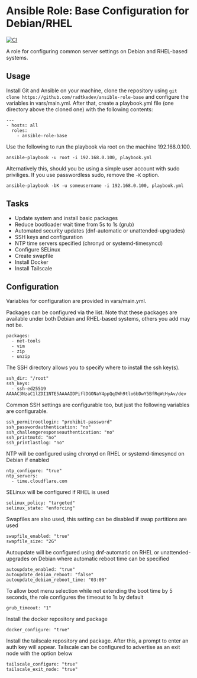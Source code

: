 # Ansible Role: Base Configuration for Debian/RHEL

[![CI](https://github.com/radtkedev/ansible-role-base/workflows/CI/badge.svg?event=push)](https://github.com/radtkedev/ansible-role-base/actions?query=workflow%3ACI)

A role for configuring common server settings on Debian and RHEL-based systems.

## Usage
Install Git and Ansible on your machine, clone the repository using `git clone https://github.com/radtkedev/ansible-role-base` and configure the variables in vars/main.yml. After that, create a playbook.yml file (one directory above the cloned one) with the following contents:
```
---
- hosts: all
  roles:
    - ansible-role-base
```

Use the following to run the playbook via root on the machine 192.168.0.100.
```
ansible-playbook -u root -i 192.168.0.100, playbook.yml
```

Alternatively this, should you be using a simple user account with sudo priviliges. If you use passwordless sudo, remove the `-K` option.
```
ansible-playbook -bK -u someusername -i 192.168.0.100, playbook.yml
```

## Tasks
- Update system and install basic packages
- Reduce bootloader wait time from 5s to 1s (grub)
- Automated security updates (dnf-automatic or unattended-upgrades)
- SSH keys and configuration
- NTP time servers specified (chronyd or systemd-timesyncd)
- Configure SELinux
- Create swapfile
- Install Docker
- Install Tailscale

## Configuration
Variables for configuration are provided in vars/main.yml.

Packages can be configured via the list. Note that these packages are available under both Debian and RHEL-based systems, others you add may not be.
```
packages:
  - net-tools
  - vim
  - zip
  - unzip
```

The SSH directory allows you to specify where to install the ssh key(s).
```
ssh_dir: "/root"
ssh_keys:
  - ssh-ed25519 AAAAC3NzaC1lZDI1NTE5AAAAIDPiflDGONaY4ppQqOWh9tlo6bDwY5BfRqWcHyAv/dev
```

Common SSH settings are configurable too, but just the following variables are configurable.
```
ssh_permitrootlogin: "prohibit-password"
ssh_passwordauthentication: "no"
ssh_challengeresponseauthentication: "no"
ssh_printmotd: "no"
ssh_printlastlog: "no"
```

NTP will be configured using chronyd on RHEL or systemd-timesyncd on Debian if enabled
```
ntp_configure: "true"
ntp_servers:
  - time.cloudflare.com
```

SELinux will be configured if RHEL is used
```
selinux_policy: "targeted"
selinux_state: "enforcing"
```

Swapfiles are also used, this setting can be disabled if swap partitions are used
```
swapfile_enabled: "true"
swapfile_size: "2G"
```

Autoupdate will be configured using dnf-automatic on RHEL or unattended-upgrades on Debian where automatic reboot time can be specified
```
autoupdate_enabled: "true"
autoupdate_debian_reboot: "false"
autoupdate_debian_reboot_time: "03:00"
```

To allow boot menu selection while not extending the boot time by 5 seconds, the role configures the timeout to 1s by default
```
grub_timeout: "1"
```

Install the docker repository and package
```
docker_configure: "true"
```

Install the tailscale repository and package. After this, a prompt to enter an auth key will appear. Tailscale can be configured to advertise as an exit node with the option below
```
tailscale_configure: "true"
tailscale_exit_node: "true"
```

